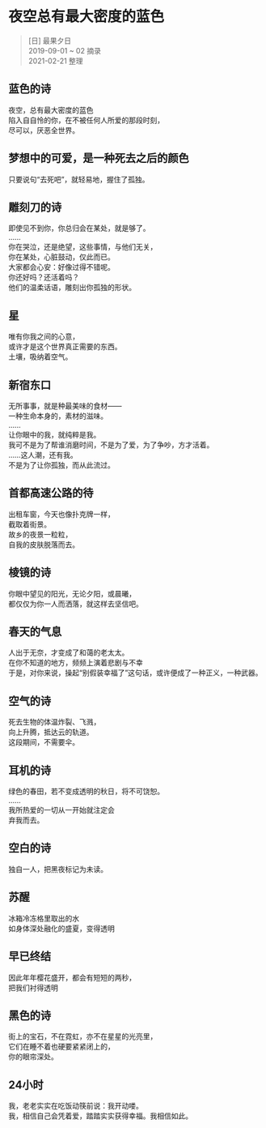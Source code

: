 # 夜空总有最大密度的蓝色
> [日] 最果夕日  
> 2019-09-01 ~ 02 摘录  
> 2021-02-21 整理

## 蓝色的诗

夜空，总有最大密度的蓝色  
陷入自自怜的你，在不被任何人所爱的那段时刻，  
尽可以，厌恶全世界。  

## 梦想中的可爱，是一种死去之后的颜色

只要说句“去死吧”，就轻易地，握住了孤独。

## 雕刻刀的诗

即使见不到你，你总归会在某处，就是够了。  
......  
你在哭泣，还是绝望，这些事情，与他们无关，  
你在某处，心脏鼓动，仅此而已。  
大家都会心安：好像过得不错呢。  
你还好吗？还活着吗？  
他们的温柔话语，雕刻出你孤独的形状。  

## 星

唯有你我之间的心意，  
或许才是这个世界真正需要的东西。  
土壤，吸纳着空气。  

## 新宿东口

无所事事，就是种最美味的食材——  
一种生命本身的，素材的滋味。  
......  
让你眼中的我，就纯粹是我。  
我可不是为了帮谁消磨时间，不是为了爱，为了争吵，方才活着。  
……这人潮，还有我。  
不是为了让你孤独，而从此流过。  

## 首都高速公路的待

出租车窗，今天也像扑克牌一样，  
截取着街景。  
故乡的夜景一粒粒，  
自我的皮肤脱落而去。  
  
## 棱镜的诗

你眼中望见的阳光，无论夕阳，或晨曦，  
都仅仅为你一人而洒落，就这样去坚信吧。

## 春天的气息

人出于无奈，才变成了和蔼的老太太。  
在你不知道的地方，频频上演着悲剧与不幸  
于是，对你来说，操起“别假装幸福了”这句话，或许便成了一种正义，一种武器。  

## 空气的诗

死去生物的体温炸裂、飞溅，  
向上升腾，抵达云的轨道。  
这段期间，不需要伞。  

## 耳机的诗

绿色的春田，若不变成透明的秋日，将不可饶恕。  
......  
我所热爱的一切从一开始就注定会  
弃我而去。  

## 空白的诗

独自一人，把黑夜标记为未读。

## 苏醒

冰箱冷冻格里取出的水  
如身体深处融化的盛夏，变得透明  

## 早已终结

因此年年樱花盛开，都会有短短的两秒，  
把我们衬得透明  

## 黑色的诗

街上的宝石，不在霓虹，亦不在星星的光亮里，  
它们在睡不着也硬要紧紧闭上的，  
你的眼帘深处。
  
## 24小时

我，老老实实在吃饭动筷前说：我开动喽。  
我，相信自己会凭着爱，踏踏实实获得幸福。我相信如此。

